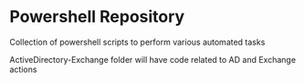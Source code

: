 # Powershell Repository

Collection of powershell scripts to perform various automated tasks

ActiveDirectory-Exchange folder will have code related to AD and Exchange actions
